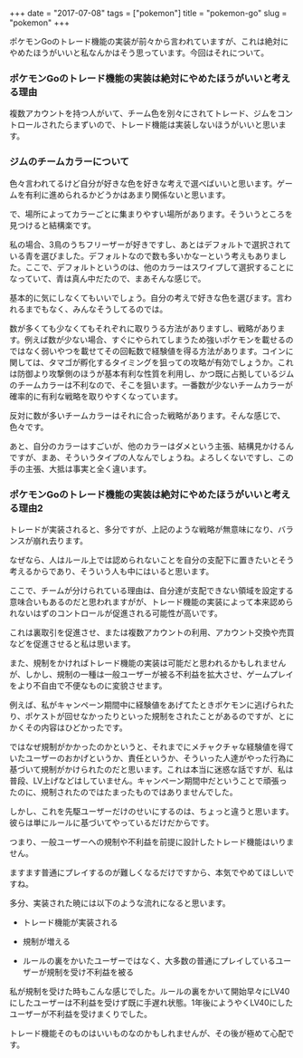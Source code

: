 +++
date = "2017-07-08"
tags = ["pokemon"]
title = "pokemon-go"
slug = "pokemon"
+++

ポケモンGoのトレード機能の実装が前々から言われていますが、これは絶対にやめたほうがいいと私なんかはそう思っています。今回はそれについて。

### ポケモンGoのトレード機能の実装は絶対にやめたほうがいいと考える理由

複数アカウントを持つ人がいて、チーム色を別々にされてトレード、ジムをコントロールされたらまずいので、トレード機能は実装しないほうがいいと思います。

### ジムのチームカラーについて

色々言われてるけど自分が好きな色を好きな考えで選べばいいと思います。ゲームを有利に進められるかどうかはあまり関係ないと思います。

で、場所によってカラーごとに集まりやすい場所があります。そういうところを見つけると結構楽です。

私の場合、3鳥のうちフリーザーが好きですし、あとはデフォルトで選択されている青を選びました。デフォルトなので数も多いかなーという考えもありました。ここで、デフォルトというのは、他のカラーはスワイプして選択することになっていて、青は真ん中だたので、まあそんな感じで。

基本的に気にしなくてもいいでしょう。自分の考えで好きな色を選びます。言われるまでもなく、みんなそうしてるのでは。

数が多くても少なくてもそれぞれに取りうる方法がありますし、戦略があります。例えば数が少ない場合、すぐにやられてしまうため強いポケモンを載せるのではなく弱いやつを載せてその回転数で経験値を得る方法があります。コインに関しては、タマゴが孵化するタイミングを狙っての攻略が有効でしょうか。これは防御より攻撃側のほうが基本有利な性質を利用し、かつ既に占拠しているジムのチームカラーは不利なので、そこを狙います。一番数が少ないチームカラーが確率的に有利な戦略を取りやすくなっています。

反対に数が多いチームカラーはそれに合った戦略があります。そんな感じで、色々です。

あと、自分のカラーはすごいが、他のカラーはダメという主張、結構見かけるんですが、まあ、そういうタイプの人なんでしょうね。よろしくないですし、この手の主張、大抵は事実と全く違います。

### ポケモンGoのトレード機能の実装は絶対にやめたほうがいいと考える理由2

トレードが実装されると、多分ですが、上記のような戦略が無意味になり、バランスが崩れ去ります。

なぜなら、人はルール上では認められないことを自分の支配下に置きたいとそう考えるからであり、そういう人も中にはいると思います。

ここで、チームが分けられている理由は、自分達が支配できない領域を設定する意味合いもあるのだと思われますがが、トレード機能の実装によって本来認められないはずのコントロールが促進される可能性が高いです。

これは裏取引を促進させ、または複数アカウントの利用、アカウント交換や売買などを促進させると私は思います。

また、規制をかければトレード機能の実装は可能だと思われるかもしれませんが、しかし、規制の一種は一般ユーザーが被る不利益を拡大させ、ゲームプレイをより不自由で不便なものに変貌させます。

例えば、私がキャンペーン期間中に経験値をあげてたときポケモンに逃げられたり、ポケストが回せなかったりといった規制をされたことがあるのですが、とにかくその内容はひどかったです。

ではなぜ規制がかかったのかというと、それまでにメチャクチャな経験値を得ていたユーザーのおかげというか、責任というか、そういった人達がやった行為に基づいて規制がかけられたのだと思います。これは本当に迷惑な話ですが、私は普段、LV上げなどはしていません。キャンペーン期間中だということで頑張ったのに、規制されたのではたまったものではありませんでした。

しかし、これを先駆ユーザーだけのせいにするのは、ちょっと違うと思います。彼らは単にルールに基づいてやっているだけだからです。

つまり、一般ユーザーへの規制や不利益を前提に設計したトレード機能はいりません。

ますます普通にプレイするのが難しくなるだけですから、本気でやめてほしいですね。

多分、実装された暁には以下のような流れになると思います。

- トレード機能が実装される

- 規制が増える

- ルールの裏をかいたユーザーではなく、大多数の普通にプレイしているユーザーが規制を受け不利益を被る

私が規制を受けた時もこんな感じでした。ルールの裏をかいて開始早々にLV40にしたユーザーは不利益を受けず既に手遅れ状態。1年後にようやくLV40にしたユーザーが不利益を受けまくりでした。

トレード機能そのものはいいものなのかもしれませんが、その後が極めて心配です。
	  
